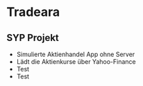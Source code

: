 # Tradeara
## SYP Projekt

- Simulierte Aktienhandel App ohne Server
- Lädt die Aktienkurse über Yahoo-Finance
- Test
- Test
